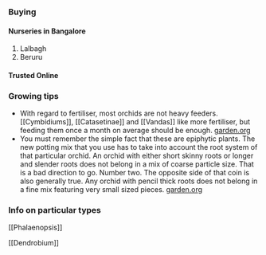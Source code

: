 ### Buying 

#### Nurseries in Bangalore
1. Lalbagh
2. Beruru
#### Trusted Online


### Growing tips
- With regard to fertiliser, most orchids are not heavy feeders.  [[Cymbidiums]], [[Catasetinae]] and [[Vandas]] like more fertiliser, but feeding them once a month on average should be enough. [garden.org](https://garden.org/thread/view/100876/Orchid-HELP-thread/)
- You must remember the simple fact that these are epiphytic plants. The new potting mix that you use has to take into account the root system of that particular orchid. An orchid with either short skinny roots or longer and slender roots does not belong in a mix of coarse particle size. That is a bad direction to go.  Number two. The opposite side of that coin is also generally true. Any orchid with pencil thick roots does not belong in a fine mix featuring very small sized pieces. [garden.org](https://garden.org/thread/view/166972/Orchid-Repotting-Tips/)


### Info on particular types

[[Phalaenopsis]]

[[Dendrobium]]

